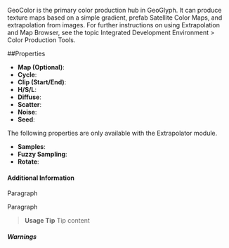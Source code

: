 GeoColor is the primary color production hub in GeoGlyph. It can produce texture maps based on a simple gradient, prefab Satellite Color Maps, and extrapolation from images. For further instructions on using Extrapolation and Map Browser, see the topic Integrated Development Environment > Color Production Tools.

##Properties

- **Map (Optional)**: 
- **Cycle**: 
- **Clip (Start/End)**: 
- **H/S/L**: 
- **Diffuse**: 
- **Scatter**: 
- **Noise**: 
- **Seed**:

The following properties are only available with the Extrapolator module.

- **Samples**: 
- **Fuzzy Sampling**: 
- **Rotate**: 

#### Additional Information
Paragraph

Paragraph
> **Usage Tip**
> Tip content

##### Warnings
